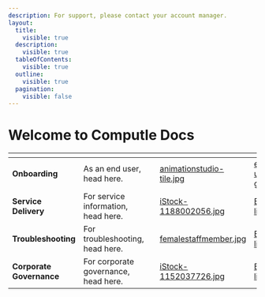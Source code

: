 ```yaml
---
description: For support, please contact your account manager.
layout:
  title:
    visible: true
  description:
    visible: true
  tableOfContents:
    visible: true
  outline:
    visible: true
  pagination:
    visible: false
---
```


# Welcome to Computle Docs

<table data-card-size="large" data-view="cards"><thead><tr><th></th><th></th><th></th><th data-hidden data-card-cover data-type="files"></th><th data-hidden data-card-target data-type="content-ref"></th></tr></thead><tbody><tr><td><strong>Onboarding</strong></td><td>As an end user, head here.</td><td></td><td><a href=".gitbook/assets/animationstudio-tile.jpg">animationstudio-tile.jpg</a></td><td><a href="onboarding/end-user-guide/">end-user-guide</a></td></tr><tr><td><strong>Service Delivery</strong></td><td>For service information, head here.</td><td></td><td><a href=".gitbook/assets/iStock-1188002056.jpg">iStock-1188002056.jpg</a></td><td><a href="broken-reference">Broken link</a></td></tr><tr><td><strong>Troubleshooting</strong></td><td>For troubleshooting, head here.</td><td></td><td><a href=".gitbook/assets/femalestaffmember.jpg">femalestaffmember.jpg</a></td><td><a href="broken-reference">Broken link</a></td></tr><tr><td><strong>Corporate Governance</strong></td><td>For corporate governance, head here.</td><td></td><td><a href=".gitbook/assets/iStock-1152037726.jpg">iStock-1152037726.jpg</a></td><td><a href="broken-reference">Broken link</a></td></tr></tbody></table>





